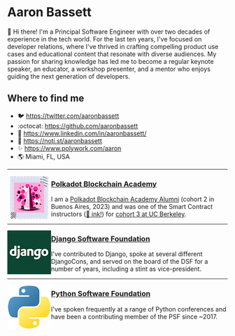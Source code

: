 # Aaron Bassett

👋 Hi there! I'm a Principal Software Engineer with over two decades of experience in the tech world. For the last ten years, I've focused on developer relations, where I've thrived in crafting compelling product use cases and educational content that resonate with diverse audiences. My passion for sharing knowledge has led me to become a regular keynote speaker, an educator, a workshop presenter, and a mentor who enjoys guiding the next generation of developers.

## Where to find me

- :bird: https://twitter.com/aaronbassett
- :octocat: https://github.com/aaronbassett
- :briefcase: https://www.linkedin.com/in/aaronbassett/
- :mega: https://noti.st/aaronbassett
- :sparkles: https://www.polywork.com/aaron
- :earth_americas: Miami, FL, USA

---

<img align="left" width="100" height="100" src="./images/PBA-Cert.png">

### [Polkadot Blockchain Academy](https://polkadot.network/development/blockchain-academy/)

I am a [Polkadot Blockchain Academy Alumni](https://kodadot.xyz/ahk/gallery/u-20-1) (cohort 2 in Buenos Aires, 2023) and was one of the Smart Contract instructors ([:octopus: ink!](https://use.ink)) for [cohort 3 at UC Berkeley](https://www.youtube.com/watch?v=VTENSTYZmyo).

---

<img align="left" width="100" height="100" src="./images/django-logo-square.png">

### [Django Software Foundation](https://www.djangoproject.com/foundation/)

I've contributed to Django, spoke at several different DjangoCons, and served on the board of the DSF for a number of years, including a stint as vice-president.

---

<img align="left" width="100" height="100" src="./images/python-logo.png">

### [Python Software Foundation](https://www.python.org/psf-landing/)

I've spoken frequently at a range of Python conferences and have been a contributing member of the PSF since ~2017.

